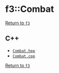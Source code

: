 # f3::Combat

[Return to `f3`](/docs/f3.md)

## C++

- [`Combat.hpp`](/src/f3/Combat.hpp)
- [`Combat.cpp`](/src/f3/Combat.cpp)

[Return to `f3`](/docs/f3.md)